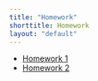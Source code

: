 ```yaml
---
title: "Homework"
shorttitle: Homework
layout: "default"
---
```


- [Homework 1](AM207_HW1.html) 
- [Homework 2](AM207_HW2.html) 
